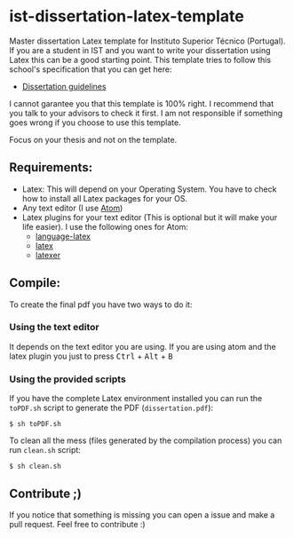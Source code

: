 # ist-dissertation-latex-template
Master dissertation Latex template for Instituto Superior Técnico (Portugal).
If you are a student in IST and you want to write your dissertation using Latex this can be a good starting point.
This template tries to follow this school's specification that you can get here:
* [Dissertation guidelines](http://da.tecnico.ulisboa.pt/files/sites/33/guia-preparacao-dissertacao-13_14_2.pdf)

I cannot garantee you that this template is 100% right. I recommend that you talk to your advisors to check it first.
I am not responsible if something goes wrong if you choose to use this template.

Focus on your thesis and not on the template.

## Requirements:
* Latex: This will depend on your Operating System. You have to check how to install all Latex packages for your OS.
* Any text editor (I use [Atom](https://atom.io/))
* Latex plugins for your text editor (This is optional but it will make your life easier).
I use the following ones for Atom:
  * [language-latex](https://atom.io/packages/language-latex)
  * [latex](https://atom.io/packages/latex)
  * [latexer](https://atom.io/packages/latexer)

## Compile:
To create the final pdf you have two ways to do it:

### Using the text editor
It depends on the text editor you are using. If you are using atom and the latex plugin you just to press
<kbd>Ctrl</kbd> + <kbd>Alt</kbd> + <kbd>B</kbd>

### Using the provided scripts
If you have the complete Latex environment installed you can run the ```toPDF.sh``` script to generate the PDF (```dissertation.pdf```):
```
$ sh toPDF.sh
```

To clean all the mess (files generated by the compilation process) you can run ```clean.sh``` script:
```
$ sh clean.sh
```

## Contribute ;)
If you notice that something is missing you can open a issue and make a pull request.
Feel free to contribute :)
